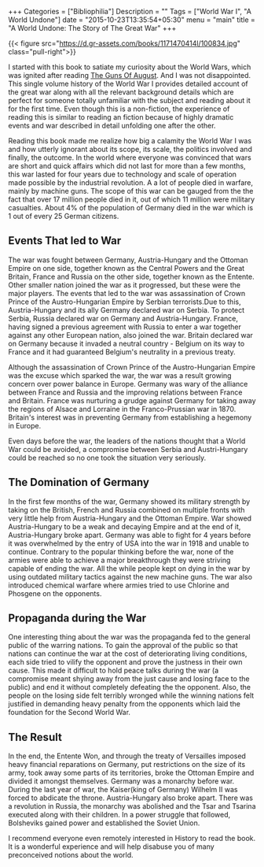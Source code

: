 +++
Categories = ["Bibliophilia"]
Description = ""
Tags = ["World War I", "A World Undone"]
date = "2015-10-23T13:35:54+05:30"
menu = "main"
title = "A World Undone: The Story of The Great War"
+++

{{< figure src="https://d.gr-assets.com/books/1171470414l/100834.jpg" class="pull-right">}}

I started with this book to satiate my curiosity about the World Wars, which was ignited after reading [The Guns Of August](https://www.goodreads.com/book/show/11366.The_Guns_of_August). And I was not disappointed. This single volume history of the World War I provides detailed account of the great war along with all the relevant background details which are perfect for someone totally unfamiliar with the subject and reading about it for the first time. Even though this is a non-fiction, the experience of reading this is similar to reading an fiction because of highly dramatic events and war described in detail unfolding one after the other.

Reading this book made me realize how big a calamity the World War I was and how utterly ignorant about its scope, its scale, the politics involved and finally, the outcome. In the world where everyone was convinced that wars are short and quick affairs which did not last for more than a few months, this war lasted for four years due to technology and scale of operation made possible by the industrial revolution. A a lot of people died in warfare, mainly by machine guns. The scope of this war can be gauged from the the fact that over 17 million people died in it, out of which 11 million were military casualties. About 4% of the population of Germany died in the war which is 1 out of every 25 German citizens.


## Events That led to War
The war was fought between Germany, Austria-Hungary and the Ottoman Empire on one side, together known as the Central Powers and the Great Britain, France and Russia on the other side, together known as the Entente. Other smaller nation joined the war as it progressed, but these were the major players. The events that led to the war was assassination of Crown Prince of the Austro-Hungarian Empire by Serbian terrorists.Due to this, Austria-Hungary and its ally Germany declared war on Serbia. To protect Serbia, Russia declared war on Germany and Austria-Hungary. France, having signed a previous agreement with Russia to enter a war together against any other European nation, also joined the war. Britain declared war on Germany because it invaded a neutral country - Belgium on its way to France and it had guaranteed Belgium's neutrality in a previous treaty.

Although the assassination of Crown Prince of the Austro-Hungarian Empire was the excuse which sparked the war, the war was a result growing concern over power balance in Europe. Germany was wary of the alliance between France and Russia and the improving relations between France and Britain. France was nurturing a grudge against Germany for taking away the regions of Alsace and Lorraine in  the Franco-Prussian war in 1870. Britain's interest was in preventing Germany from establishing a hegemony in Europe.

Even days before the war, the leaders of the nations thought that a World War could be avoided, a compromise between Serbia and Austri-Hungary could be reached so no one took the situation very seriously.

## The Domination of Germany

In the first few months of the war, Germany showed its military strength by taking on the British, French and Russia combined on multiple fronts with very little help from Austria-Hungary and the Ottoman Empire. War showed Austria-Hungary to be a weak and decaying Empire and at the end of it, Austria-Hungary broke apart. Germany was able to fight for 4 years before it was overwhelmed by the entry of USA into the war in 1918 and unable to continue. Contrary to the popular thinking before the war, none of the armies were able to achieve a major breakthrough they were striving capable of ending the war. All the while people kept on dying in the war by using outdated military tactics against the new machine guns. The war also introduced chemical warfare where armies tried to use Chlorine and Phosgene on the opponents.

## Propaganda during the War
One interesting thing about the war was the propaganda fed to the general public of the warring nations. To gain the approval of the public so that nations can continue the war at the cost of deteriorating living conditions, each side tried to vilify the opponent and prove the justness in their own cause. This made it difficult to hold peace talks during the war (a compromise meant shying away from the just cause and losing face to the public) and end it without completely defeating the the opponent. Also, the people on the losing side felt terribly wronged while the winning nations felt justified in demanding heavy penalty from the opponents which laid the foundation for the Second World War.

## The Result

In the end, the Entente Won, and through the treaty of Versailles imposed heavy financial reparations on Germany, put restrictions on the size of its army, took away some parts of its territories, broke the Ottoman Empire and divided it amongst themselves. Germany was a monarchy before war. During the last year of war, the Kaiser(king of Germany) Wilhelm II was forced to abdicate the throne. Austria-Hungary also broke apart. There was a revolution in Russia, the monarchy was abolished and the Tsar and Tsarina executed along with their children. In a power struggle that followed, Bolsheviks gained power and established the Soviet Union.

I recommend everyone even remotely interested in History to read the book. It is a wonderful experience and will help disabuse you of many preconceived notions about the world. 
